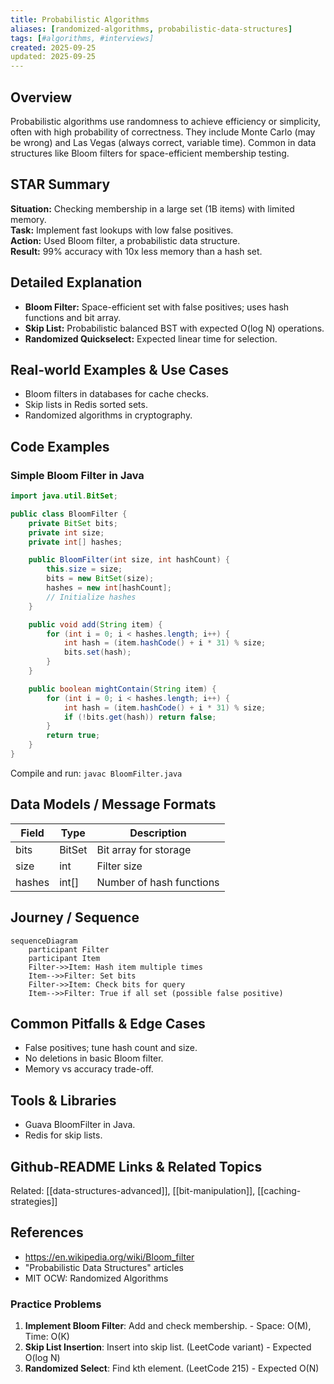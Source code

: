 ```yaml
---
title: Probabilistic Algorithms
aliases: [randomized-algorithms, probabilistic-data-structures]
tags: [#algorithms, #interviews]
created: 2025-09-25
updated: 2025-09-25
---
```


## Overview
Probabilistic algorithms use randomness to achieve efficiency or simplicity, often with high probability of correctness. They include Monte Carlo (may be wrong) and Las Vegas (always correct, variable time). Common in data structures like Bloom filters for space-efficient membership testing.

## STAR Summary
**Situation:** Checking membership in a large set (1B items) with limited memory.  
**Task:** Implement fast lookups with low false positives.  
**Action:** Used Bloom filter, a probabilistic data structure.  
**Result:** 99% accuracy with 10x less memory than a hash set.

## Detailed Explanation
- **Bloom Filter:** Space-efficient set with false positives; uses hash functions and bit array.
- **Skip List:** Probabilistic balanced BST with expected O(log N) operations.
- **Randomized Quickselect:** Expected linear time for selection.

## Real-world Examples & Use Cases
- Bloom filters in databases for cache checks.
- Skip lists in Redis sorted sets.
- Randomized algorithms in cryptography.

## Code Examples
### Simple Bloom Filter in Java
```java
import java.util.BitSet;

public class BloomFilter {
    private BitSet bits;
    private int size;
    private int[] hashes;

    public BloomFilter(int size, int hashCount) {
        this.size = size;
        bits = new BitSet(size);
        hashes = new int[hashCount];
        // Initialize hashes
    }

    public void add(String item) {
        for (int i = 0; i < hashes.length; i++) {
            int hash = (item.hashCode() + i * 31) % size;
            bits.set(hash);
        }
    }

    public boolean mightContain(String item) {
        for (int i = 0; i < hashes.length; i++) {
            int hash = (item.hashCode() + i * 31) % size;
            if (!bits.get(hash)) return false;
        }
        return true;
    }
}
```

Compile and run: `javac BloomFilter.java`

## Data Models / Message Formats
| Field | Type | Description |
|-------|------|-------------|
| bits | BitSet | Bit array for storage |
| size | int | Filter size |
| hashes | int[] | Number of hash functions |

## Journey / Sequence
```mermaid
sequenceDiagram
    participant Filter
    participant Item
    Filter->>Item: Hash item multiple times
    Item-->>Filter: Set bits
    Filter->>Item: Check bits for query
    Item-->>Filter: True if all set (possible false positive)
```

## Common Pitfalls & Edge Cases
- False positives; tune hash count and size.
- No deletions in basic Bloom filter.
- Memory vs accuracy trade-off.

## Tools & Libraries
- Guava BloomFilter in Java.
- Redis for skip lists.

## Github-README Links & Related Topics
Related: [[data-structures-advanced]], [[bit-manipulation]], [[caching-strategies]]

## References
- https://en.wikipedia.org/wiki/Bloom_filter
- "Probabilistic Data Structures" articles
- MIT OCW: Randomized Algorithms

### Practice Problems
1. **Implement Bloom Filter**: Add and check membership. - Space: O(M), Time: O(K)
2. **Skip List Insertion**: Insert into skip list. (LeetCode variant) - Expected O(log N)
3. **Randomized Select**: Find kth element. (LeetCode 215) - Expected O(N)